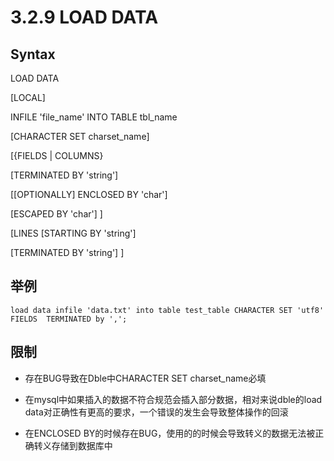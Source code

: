 # 3.2.9 LOAD DATA
##  Syntax
LOAD  DATA  

[LOCAL]

INFILE 'file_name' INTO TABLE tbl_name

[CHARACTER SET charset_name]

[{FIELDS | COLUMNS}

[TERMINATED BY 'string']

[[OPTIONALLY] ENCLOSED BY 'char']

[ESCAPED BY 'char'] ]

[LINES [STARTING BY 'string']

[TERMINATED BY 'string'] ]

## 举例
```
load data infile 'data.txt' into table test_table CHARACTER SET 'utf8' FIELDS  TERMINATED by ',';
```

## 限制
* 存在BUG导致在Dble中CHARACTER SET charset_name必填

* 在mysql中如果插入的数据不符合规范会插入部分数据，相对来说dble的load data对正确性有更高的要求，一个错误的发生会导致整体操作的回滚

* 在ENCLOSED BY的时候存在BUG，使用的的时候会导致转义的数据无法被正确转义存储到数据库中